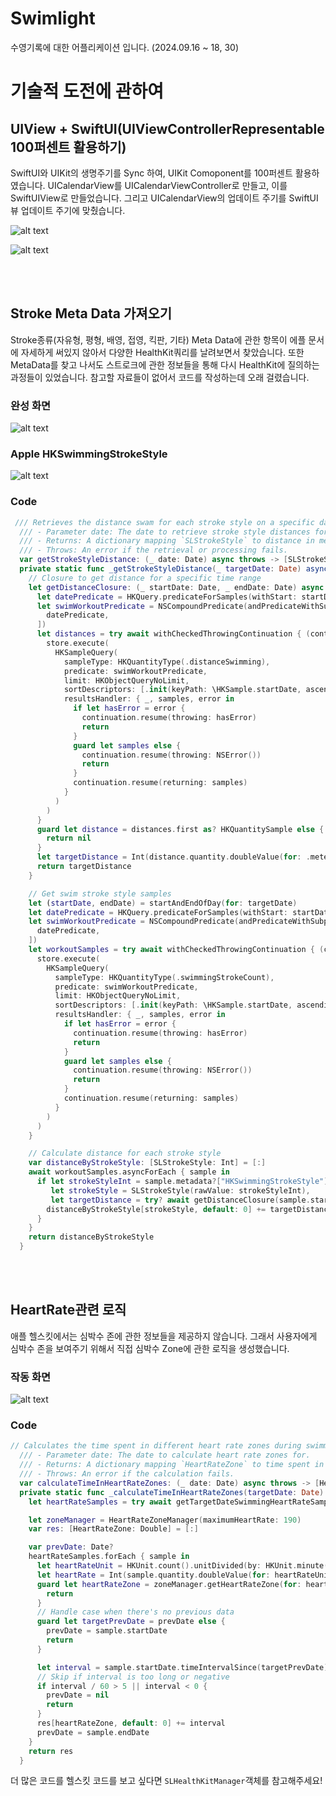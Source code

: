 # Swimlight
수영기록에 대한 어플리케이션 입니다. (2024.09.16 ~ 18, 30)

# 기술적  도전에 관하여

## UIView + SwiftUI(UIViewControllerRepresentable 100퍼센트 활용하기)

SwiftUI와 UIKit의 생명주기를 Sync 하여, UIKit Comoponent를 100퍼센트 활용하였습니다. 
UICalendarView를 UICalendarViewController로 만들고, 이를 SwiftUIView로 만들었습니다.
그리고 UICalendarView의 업데이트 주기를 SwiftUI 뷰 업데이트 주기에 맞췄습니다.

![alt text](image.png)

![alt text](image-1.png)

<br/><br/>

## Stroke Meta Data 가져오기

Stroke종류(자유형, 평형, 배영, 접영, 킥판, 기타) Meta Data에 관한 항목이 에플 문서에 자세하게 써있지 않아서 다양한 HealthKit쿼리를 날려보면서 찾았습니다. 
또한 MetaData를 찾고 나서도 스트로크에 관한 정보들을 통해 다시 HealthKit에 질의하는 과정들이 있었습니다.
참고할 자료들이 없어서 코드를 작성하는데 오래 걸렸습니다. 

### 완성 화면

![alt text](IMG_0418.jpeg)

### Apple HKSwimmingStrokeStyle

![alt text](image-2.png)

### Code

```swift
 /// Retrieves the distance swam for each stroke style on a specific date.
  /// - Parameter date: The date to retrieve stroke style distances for.
  /// - Returns: A dictionary mapping `SLStrokeStyle` to distance in meters.
  /// - Throws: An error if the retrieval or processing fails.
  var getStrokeStyleDistance: (_ date: Date) async throws -> [SLStrokeStyle: Int]
  private static func _getStrokeStyleDistance(_ targetDate: Date) async throws -> [SLStrokeStyle: Int] {
    // Closure to get distance for a specific time range
    let getDistanceClosure: (_ startDate: Date, _ endDate: Date) async throws -> Int? = { startDate, endDate in
      let datePredicate = HKQuery.predicateForSamples(withStart: startDate, end: endDate)
      let swimWorkoutPredicate = NSCompoundPredicate(andPredicateWithSubpredicates: [
        datePredicate,
      ])
      let distances = try await withCheckedThrowingContinuation { (continuation: CheckedContinuation<[HKSample], Error>) in
        store.execute(
          HKSampleQuery(
            sampleType: HKQuantityType(.distanceSwimming),
            predicate: swimWorkoutPredicate,
            limit: HKObjectQueryNoLimit,
            sortDescriptors: [.init(keyPath: \HKSample.startDate, ascending: false)],
            resultsHandler: { _, samples, error in
              if let hasError = error {
                continuation.resume(throwing: hasError)
                return
              }
              guard let samples else {
                continuation.resume(throwing: NSError())
                return
              }
              continuation.resume(returning: samples)
            }
          )
        )
      }
      guard let distance = distances.first as? HKQuantitySample else {
        return nil
      }
      let targetDistance = Int(distance.quantity.doubleValue(for: .meter()))
      return targetDistance
    }

    // Get swim stroke style samples
    let (startDate, endDate) = startAndEndOfDay(for: targetDate)
    let datePredicate = HKQuery.predicateForSamples(withStart: startDate, end: endDate)
    let swimWorkoutPredicate = NSCompoundPredicate(andPredicateWithSubpredicates: [
      datePredicate,
    ])
    let workoutSamples = try await withCheckedThrowingContinuation { (continuation: CheckedContinuation<[HKSample], Error>) in
      store.execute(
        HKSampleQuery(
          sampleType: HKQuantityType(.swimmingStrokeCount),
          predicate: swimWorkoutPredicate,
          limit: HKObjectQueryNoLimit,
          sortDescriptors: [.init(keyPath: \HKSample.startDate, ascending: false)],
          resultsHandler: { _, samples, error in
            if let hasError = error {
              continuation.resume(throwing: hasError)
              return
            }
            guard let samples else {
              continuation.resume(throwing: NSError())
              return
            }
            continuation.resume(returning: samples)
          }
        )
      )
    }

    // Calculate distance for each stroke style
    var distanceByStrokeStyle: [SLStrokeStyle: Int] = [:]
    await workoutSamples.asyncForEach { sample in
      if let strokeStyleInt = sample.metadata?["HKSwimmingStrokeStyle"] as? Int,
         let strokeStyle = SLStrokeStyle(rawValue: strokeStyleInt),
         let targetDistance = try? await getDistanceClosure(sample.startDate, sample.endDate) {
        distanceByStrokeStyle[strokeStyle, default: 0] += targetDistance
      }
    }
    return distanceByStrokeStyle
  }


```
<br/><br/>


## HeartRate관련 로직

애플 헬스킷에서는 심박수 존에 관한 정보들을 제공하지 않습니다. 그래서 사용자에게 심박수 존을 보여주기 위해서 직접 심박수 Zone에 관한 로직을 생성했습니다. 

### 작동 화면
![alt text](IMG_0418-1.jpeg)

### Code
```swift
// Calculates the time spent in different heart rate zones during swimming workouts on a specific date.
  /// - Parameter date: The date to calculate heart rate zones for.
  /// - Returns: A dictionary mapping `HeartRateZone` to time spent in that zone (in seconds).
  /// - Throws: An error if the calculation fails.
  var calculateTimeInHeartRateZones: (_ date: Date) async throws -> [HeartRateZone: TimeInterval]
  private static func _calculateTimeInHeartRateZones(targetDate: Date) async throws -> [HeartRateZone: TimeInterval] {
    let heartRateSamples = try await getTargetDateSwimmingHeartRateSamples(targetDate).flatMap { $0 }

    let zoneManager = HeartRateZoneManager(maximumHeartRate: 190)
    var res: [HeartRateZone: Double] = [:]

    var prevDate: Date?
    heartRateSamples.forEach { sample in
      let heartRateUnit = HKUnit.count().unitDivided(by: HKUnit.minute())
      let heartRate = Int(sample.quantity.doubleValue(for: heartRateUnit))
      guard let heartRateZone = zoneManager.getHeartRateZone(for: heartRate) else {
        return
      }
      // Handle case when there's no previous data
      guard let targetPrevDate = prevDate else {
        prevDate = sample.startDate
        return
      }

      let interval = sample.startDate.timeIntervalSince(targetPrevDate)
      // Skip if interval is too long or negative
      if interval / 60 > 5 || interval < 0 {
        prevDate = nil
        return
      }
      res[heartRateZone, default: 0] += interval
      prevDate = sample.endDate
    }
    return res
  }
```

더 많은 코드를 헬스킷 코드를 보고 싶다면 `SLHealthKitManager`객체를 참고해주세요! 
